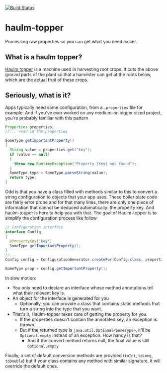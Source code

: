 [![Build Status](https://travis-ci.org/ankel/haulm-topper.svg?branch=master)](https://travis-ci.org/ankel/haulm-topper)

# haulm-topper
Processing raw properties so you can get what you need easier.

## What is a haulm topper?
 [Haulm topper](https://en.wikipedia.org/wiki/Potato_harvester#Haulm_topper) is a machine used in harvesting root crops. It cuts the above ground parts of the plant so that a harvester can get at the roots below, which are the actual fruit of these crops.

## Seriously, what is it?
Apps typically need some configuration, from a `.properties` file for example. And if you've ever worked on any medium-or-bigger sized project, you're probably familiar with this pattern

```java
Properties properties;
//... read in the properties

SomeType getImportantProperty()
{
  String value = properties.get("key");
  if (value == null)
  { 
    throw new RuntimeException("Property [Key] not found");
  }
  SomeType type = SomeType.parseString(value);
  return type;
}
```

Odd is that you have a class filled with methods similar to this to convert a string configuration to objects that your app uses. These boiler plate code are fairly error prone and for that many lines, there are only one piece of information that cannot be deduced automatically: the property key.
And haulm-topper is here to help you with that. The goal of Haulm-topper is to simplify the configuration process like follow

```java
// Configuration interface
interface Config
{
  @PropertyKey("key")
  SomeType getImportantProperty();
}
//...
Config config = ConfigurationGenerator.createFor(Config.class, properties, SomeType.class);

SomeType prop = config.getImportantProperty();
```

In slow motion:
* You only need to declare an interface whose method annotations tell what their relevant key is.
* An object for the interface is generated for you
  * Optionally, you can provide a class that contains static methods that turn a string into the type that you want.
* That's it, Haulm-topper takes care of getting the property for you.
  * If the properties doesn't contain the annotated key, an exception is thrown.
  * But if the returned type is `java.util.Optional<SomeType>`, it'll be `Optional.empty` instead of an exception. How handy is that?
    * And if the convert method returns null, the final value is still `Optional.empty`

Finally, a set of default conversion methods are provided (`toInt`, `toLong`, `toDouble`) but if your class contains any method with similar signature, it will override the default ones.
